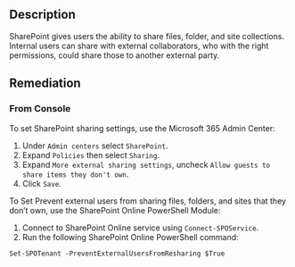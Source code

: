 ## Description

SharePoint gives users the ability to share files, folder, and site collections. Internal users can share with external collaborators, who with the right permissions, could share those to another external party.

## Remediation

### From Console

To set SharePoint sharing settings, use the Microsoft 365 Admin Center:

1. Under `Admin centers` select `SharePoint`.
2. Expand `Policies` then select `Sharing`.
3. Expand `More external sharing settings`, uncheck `Allow guests to share items they don't own`.
4. Click `Save`.

To Set Prevent external users from sharing files, folders, and sites that they don’t own, use the SharePoint Online PowerShell Module:

1. Connect to SharePoint Online service using `Connect-SPOService`.
2. Run the following SharePoint Online PowerShell command:

```
Set-SPOTenant -PreventExternalUsersFromResharing $True
```
